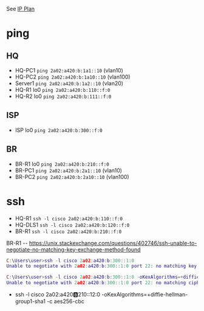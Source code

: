 See [IP Plan](https://github.com/Ketho/PJTIR/issues/1)

# ping
## HQ
- HQ-PC1    `ping 2a02:a420:b:1a1::10`  (vlan10)
- HQ-PC2    `ping 2a02:a420:b:1a10::10` (vlan100)
- Server1   `ping 2a02:a420:b:1a2::10`  (vlan20)
- HQ-R1 lo0 `ping 2a02:a420:b:110::f:0`
- HQ-R2 lo0 `ping 2a02:a420:b:111::f:0`
## ISP
- ISP lo0   `ping 2a02:a420:b:300::f:0`
## BR
- BR-R1 lo0 `ping 2a02:a420:b:210::f:0`
- BR-PC1    `ping 2a02:a420:b:2a1::10`  (vlan10)
- BR-PC2    `ping 2a02:a420:b:2a10::10` (vlan100)

# ssh
- HQ-R1     `ssh -l cisco 2a02:a420:b:110::f:0`
- HQ-DLS1   `ssh -l cisco 2a02:a420:b:120::f:0`
- BR-R1     `ssh -l cisco 2a02:a420:b:210::f:0`

BR-R1
-- https://unix.stackexchange.com/questions/402746/ssh-unable-to-negotiate-no-matching-key-exchange-method-found
```lua
C:\Users\user>ssh -l cisco 2a02:a420:b:300::1:0
Unable to negotiate with 2a02:a420:b:300::1:0 port 22: no matching key exchange method found. Their offer: diffie-hellman-group1-sha1

C:\Users\user>ssh -l cisco 2a02:a420:b:300::1:0 -oKexAlgorithms=+diffie-hellman-group1-sha1
Unable to negotiate with 2a02:a420:b:300::1:0 port 22: no matching cipher found. Their offer: aes128-cbc,3des-cbc,aes192-cbc,aes256-cbc
```
- ssh -l cisco 2a02:a420:b:210::12:0 -oKexAlgorithms=+diffie-hellman-group1-sha1 -c aes256-cbc
